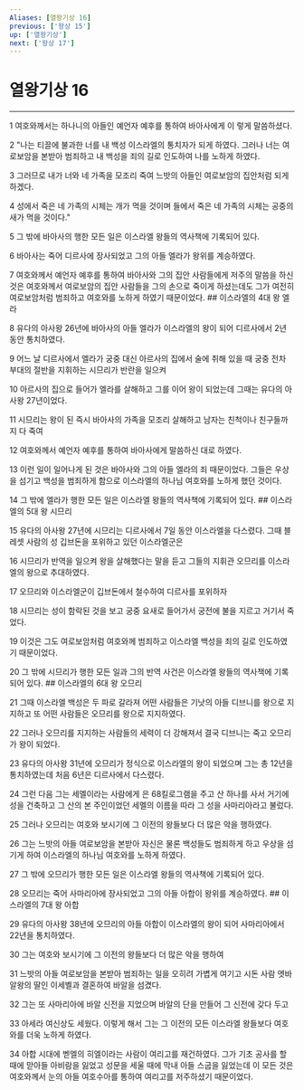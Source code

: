 ```yaml
---
Aliases: [열왕기상 16]
previous: ['왕상 15']
up: ['열왕기상']
next: ['왕상 17']
---
```

# 열왕기상 16

***


1 여호와께서는 하나니의 아들인 예언자 예후를 통하여 바아사에게 이 렇게 말씀하셨다. 

2 "나는 티끌에 불과한 너를 내 백성 이스라엘의 통치자가 되게 하였다. 그러나 너는 여로보암을 본받아 범죄하고 내 백성을 죄의 길로 인도하여 나를 노하게 하였다. 

3 그러므로 내가 너와 네 가족을 모조리 죽여 느밧의 아들인 여로보암의 집안처럼 되게 하겠다. 

4 성에서 죽은 네 가족의 시체는 개가 먹을 것이며 들에서 죽은 네 가족의 시체는 공중의 새가 먹을 것이다." 

5 그 밖에 바아사의 행한 모든 일은 이스라엘 왕들의 역사책에 기록되어 있다. 

6 바아사는 죽어 디르사에 장사되었고 그의 아들 엘라가 왕위를 계승하였다. 

7 여호와께서 예언자 예후를 통하여 바아사와 그의 집안 사람들에게 저주의 말씀을 하신 것은 여호와께서 여로보암의 집안 사람들을 그의 손으로 죽이게 하셨는데도 그가 여전히 여로보암처럼 범죄하고 여호와를 노하게 하였기 때문이었다. ## 이스라엘의 4대 왕 엘라 

8 유다의 아사왕 26년에 바아사의 아들 엘라가 이스라엘의 왕이 되어 디르사에서 2년 동안 통치하였다. 

9 어느 날 디르사에서 엘라가 궁중 대신 아르사의 집에서 술에 취해 있을 때 궁중 전차 부대의 절반을 지휘하는 시므리가 반란을 일으켜 

10 아르사의 집으로 들어가 엘라를 살해하고 그를 이어 왕이 되었는데 그때는 유다의 아사왕 27년이었다. 

11 시므리는 왕이 된 즉시 바아사의 가족을 모조리 살해하고 남자는 친척이나 친구들까지 다 죽여 

12 여호와께서 예언자 예후를 통하여 바아사에게 말씀하신 대로 하였다. 

13 이런 일이 일어나게 된 것은 바아사와 그의 아들 엘라의 죄 때문이었다. 그들은 우상을 섬기고 백성을 범죄하게 함으로 이스라엘의 하나님 여호와를 노하게 했던 것이다. 

14 그 밖에 엘라가 행한 모든 일은 이스라엘 왕들의 역사책에 기록되어 있다. ## 이스라엘의 5대 왕 시므리 

15 유다의 아사왕 27년에 시므리는 디르사에서 7일 동안 이스라엘을 다스렸다. 그때 블레셋 사람의 성 깁브돈을 포위하고 있던 이스라엘군은 

16 시므리가 반역을 일으켜 왕을 살해했다는 말을 듣고 그들의 지휘관 오므리를 이스라엘의 왕으로 추대하였다. 

17 오므리와 이스라엘군이 깁브돈에서 철수하여 디르사를 포위하자 

18 시므리는 성이 함락된 것을 보고 궁중 요새로 들어가서 궁전에 불을 지르고 거기서 죽었다. 

19 이것은 그도 여로보암처럼 여호와께 범죄하고 이스라엘 백성을 죄의 길로 인도하였기 때문이었다. 

20 그 밖에 시므리가 행한 모든 일과 그의 반역 사건은 이스라엘 왕들의 역사책에 기록되어 있다. ## 이스라엘의 6대 왕 오므리 

21 그때 이스라엘 백성은 두 파로 갈라져 어떤 사람들은 기낫의 아들 디브니를 왕으로 지지하고 또 어떤 사람들은 오므리를 왕으로 지지하였다. 

22 그러나 오므리를 지지하는 사람들의 세력이 더 강해져서 결국 디브니는 죽고 오므리가 왕이 되었다. 

23 유다의 아사왕 31년에 오므리가 정식으로 이스라엘의 왕이 되었으며 그는 총 12년을 통치하였는데 처음 6년은 디르사에서 다스렸다. 

24 그런 다음 그는 세멜이라는 사람에게 은 68킬로그램을 주고 산 하나를 사서 거기에 성을 건축하고 그 산의 본 주인이었던 세멜의 이름을 따라 그 성을 사마리아라고 불렀다. 

25 그러나 오므리는 여호와 보시기에 그 이전의 왕들보다 더 많은 악을 행하였다. 

26 그는 느밧의 아들 여로보암을 본받아 자신은 물론 백성들도 범죄하게 하고 우상을 섬기게 하여 이스라엘의 하나님 여호와를 노하게 하였다. 

27 그 밖에 오므리가 행한 모든 일은 이스라엘 왕들의 역사책에 기록되어 있다. 

28 오므리는 죽어 사마리아에 장사되었고 그의 아들 아합이 왕위를 계승하였다. ## 이스라엘의 7대 왕 아합 

29 유다의 아사왕 38년에 오므리의 아들 아합이 이스라엘의 왕이 되어 사마리아에서 22년을 통치하였다. 

30 그는 여호와 보시기에 그 이전의 왕들보다 더 많은 악을 행하여 

31 느밧의 아들 여로보암을 본받아 범죄하는 일을 오히려 가볍게 여기고 시돈 사람 엣바알왕의 딸인 이세벨과 결혼하여 바알을 섬겼다. 

32 그는 또 사마리아에 바알 신전을 지었으며 바알의 단을 만들어 그 신전에 갖다 두고 

33 아세라 여신상도 세웠다. 이렇게 해서 그는 그 이전의 모든 이스라엘 왕들보다 여호와를 더욱 노하게 하였다. 

34 아합 시대에 벧엘의 히엘이라는 사람이 여리고를 재건하였다. 그가 기초 공사를 할 때에 맏아들 아비람을 잃었고 성문을 세울 때에 막내 아들 스굽을 잃었는데 이 모든 것은 여호와께서 눈의 아들 여호수아를 통하여 여리고를 저주하셨기 때문이었다.
